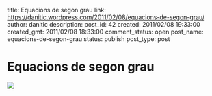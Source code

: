 title: Equacions de segon grau
link: https://danitic.wordpress.com/2011/02/08/equacions-de-segon-grau/
author: danitic
description: 
post_id: 42
created: 2011/02/08 19:33:00
created_gmt: 2011/02/08 18:33:00
comment_status: open
post_name: equacions-de-segon-grau
status: publish
post_type: post

# Equacions de segon grau

![](http://upload.wikimedia.org/wikipedia/commons/3/32/Logo_Viquillibres_catal%C3%A0.png)